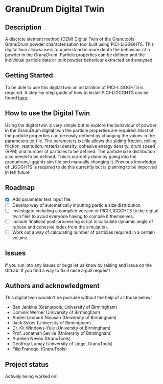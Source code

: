 # GranuDrum Digital Twin

## Description
A discrete element method (DEM) Digital Twin of the Granutools' GranuDrum powder characterisation tool built using PICI-LIGGGHTS.
This digital twin allows users to understand in more depth the behaviour of a powder in the GranuDrum. 
Particle properties can be defined and the individual particle data or bulk powder behaviour extracted and analysed.

## Getting Started
To be able to use this digital twin an installation of PICI-LIGGGHTS is required. A step-by-step guide of how to install PICI-LIGGGHTS can be found [here](https://uob-positron-imaging-centre.github.io/InstallingPICI-LIGGGHTS/).

## How to use the Digital Twin
Using the digital twin is very simple but to explore the behaviour of powder in the GranuDrum digital twin the particle properties are required. 
Most of the particle properties can be easily defined by changing the values in the parameters.txt file.
The parameters.txt file allows the sliding friction, rolling friction, restitution, material density, cohesive energy density, drum speed (RPM) and number of particles to be defined.
The particle size distribution also needs to be defined. This is currently done by going into the granudrum_liggghts.sim file and manually changing it. 
Previous knowledge of LIGGGHTS is required to do this currently but is planning to be imporved in teh future

## Roadmap
- [x] Add parameter text input file.
- [ ] Develop way of automatically inputting particle size distribution.
- [ ] Investigate including a compiled version of PICI-LIGGGHTS to the digital twin files to avoid everyone having to compile it themselves.
- [ ] Include finalised post-processing script to calculate dynamic angle of repose and cohesive index from the simulation.
- [ ] Work out a way of calculating number of particles required in a certain volume.

## Issues
If you run into any issues or bugs let us know by raising and issue on the GitLab! If you find a way to fix it raise a pull request!

## Authors and acknowledgment
This digital twin wouldn't be possible without the help of all those below!
- Ben Jenkins (Granutools, University of Birmingham)
- Dominik Werner (University of Birmingham)
- Andrei Leonard Nicusan (University of Birmingham)
- Jack Sykes (University of Birmingham)
- Dr. Kit Windows-Yule (University of Birmingham)
- Prof. Jonathan Seville (University of Birmingham)
- Aurelien Neveu (GranuTools)
- Geoffroy Lumay (University of Liege, GranuTools)
- Filip Francqui (GranuTools)

## Project status
Actively being worked on!